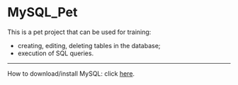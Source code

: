 # MySQL_Pet
This is a pet project that can be used for training:
* creating, editing, deleting tables in the database;
* execution of SQL queries.

---

How to download/install MySQL: click [here](https://metanit.com/sql/mysql/).
